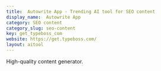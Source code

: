 ```yaml
---
title:  Autowrite App - Trending AI tool for SEO content
display_name:  Autowrite App
category: SEO content
category_slug: seo-content
key: get_typeboss_com
website: https://get.typeboss.com/
layout: aitool
---
```


High-quality content generator.
